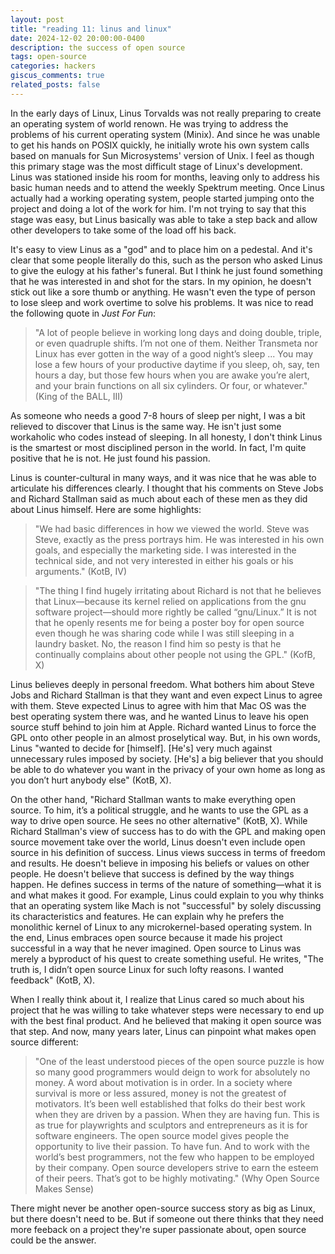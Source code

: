 ```yaml
---
layout: post
title: "reading 11: linus and linux"
date: 2024-12-02 20:00:00-0400
description: the success of open source
tags: open-source
categories: hackers
giscus_comments: true
related_posts: false
---
```


In the early days of Linux, Linus Torvalds was not really preparing to create an operating system of world renown. He was trying to address the problems of his current operating system (Minix). And since he was unable to get his hands on POSIX quickly, he initially wrote his own system calls based on manuals for Sun Microsystems' version of Unix. I feel as though this primary stage was the most difficult stage of Linux's development. Linus was stationed inside his room for months, leaving only to address his basic human needs and to attend the weekly Spektrum meeting. Once Linus actually had a working operating system, people started jumping onto the project and doing a lot of the work for him. I'm not trying to say that this stage was easy, but Linus basically was able to take a step back and allow other developers to take some of the load off his back.

It's easy to view Linus as a "god" and to place him on a pedestal. And it's clear that some people literally do this, such as the person who asked Linus to give the eulogy at his father's funeral. But I think he just found something that he was interested in and shot for the stars. In my opinion, he doesn't stick out like a sore thumb or anything. He wasn't even the type of person to lose sleep and work overtime to solve his problems. It was nice to read the following quote in <i>Just For Fun</i>:

> "A lot of people believe in working long days and doing double, triple, or even quadruple shifts. I’m not one of them. Neither Transmeta nor Linux has ever gotten in the way of a good night’s sleep ... You may lose a few hours of your productive daytime if you sleep, oh, say, ten hours a day, but those few hours when you are awake you’re alert, and your brain functions on all six cylinders. Or four, or whatever." (King of the BALL, III)

As someone who needs a good 7-8 hours of sleep per night, I was a bit relieved to discover that Linus is the same way. He isn't just some workaholic who codes instead of sleeping. In all honesty, I don't think Linus is the smartest or most disciplined person in the world. In fact, I'm quite positive that he is not. He just found his passion.

Linus is counter-cultural in many ways, and it was nice that he was able to articulate his differences clearly. I thought that his comments on Steve Jobs and Richard Stallman said as much about each of these men as they did about Linus himself. Here are some highlights:

> "We had basic differences in how we viewed the world. Steve was Steve, exactly as the press portrays him. He was interested in his own goals, and especially the marketing side. I was interested in the technical side, and not very interested in either his goals or his arguments." (KotB, IV)

> "The thing I find hugely irritating about Richard is not that he believes that Linux—because its kernel relied on applications from the gnu software project—should more rightly be called “gnu/Linux.” It is not that he openly resents me for being a poster boy for open source even though he was sharing code while I was still sleeping in a laundry basket. No, the reason I find him so pesty is that he continually complains about other people not using the GPL." (KofB, X)

Linus believes deeply in personal freedom. What bothers him about Steve Jobs and Richard Stallman is that they want and even expect Linus to agree with them. Steve expected Linus to agree with him that Mac OS was the best operating system there was, and he wanted Linus to leave his open source stuff behind to join him at Apple. Richard wanted Linus to force the GPL onto other people in an almost proselytical way. But, in his own words, Linus "wanted to decide for [himself]. [He's] very much against unnecessary rules imposed by society. [He's] a big believer that you should be able to do whatever you want in the privacy of your own home as long as you don’t hurt anybody else" (KotB, X).

On the other hand, "Richard Stallman wants to make everything open source. To him, it’s a political struggle, and he wants to use the GPL as a way to drive open source. He sees no other alternative" (KotB, X). While Richard Stallman's view of success has to do with the GPL and making open source movement take over the world, Linus doesn't even include open source in his definition of success. Linus views success in terms of freedom and results. He doesn't believe in imposing his beliefs or values on other people. He doesn't believe that success is defined by the way things happen. He defines success in terms of the nature of something—what it is and what makes it good. For example, Linus could explain to you why thinks that an operating system like Mach is not "successful" by solely discussing its characteristics and features. He can explain why he prefers the monolithic kernel of Linux to any microkernel-based operating system. In the end, Linus embraces open source because it made his project successful in a way that he never imagined. Open source to Linus was merely a byproduct of his quest to create something useful. He writes, "The truth is, I didn’t open source Linux for such lofty reasons. I wanted feedback" (KotB, X).

When I really think about it, I realize that Linus cared so much about his project that he was willing to take whatever steps were necessary to end up with the best final product. And he believed that making it open source was that step. And now, many years later, Linus can pinpoint what makes open source different: 

> "One of the least understood pieces of the open source puzzle is how so many good programmers would deign to work for absolutely no money. A word about motivation is in order. In a society where survival is more or less assured, money is not the greatest of motivators. It’s been well established that folks do their best work when they are driven by a passion. When they are having fun. This is as true for playwrights and sculptors and entrepreneurs as it is for software engineers. The open source model gives people the opportunity to live their passion. To have fun. And to work with the world’s best programmers, not the few who happen to be employed by their company. Open source developers strive to earn the esteem of their peers. That’s got to be highly motivating." (Why Open Source Makes Sense)

There might never be another open-source success story as big as Linux, but there doesn't need to be. But if someone out there thinks that they need more feeback on a project they're super passionate about, open source could be the answer.
